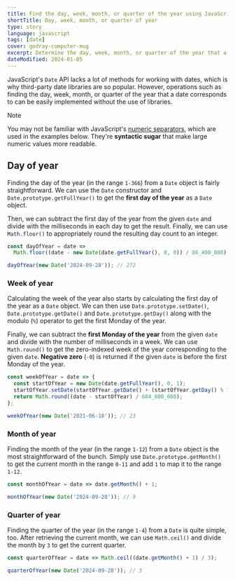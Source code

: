```yaml
---
title: Find the day, week, month, or quarter of the year using JavaScript
shortTitle: Day, week, month, or quarter of year
type: story
language: javascript
tags: [date]
cover: godray-computer-mug
excerpt: Determine the day, week, month, or quarter of the year that a date corresponds to, using vanilla JavaScript.
dateModified: 2024-01-05
---
```


JavaScript's `Date` API lacks a lot of methods for working with dates, which is why third-party date libraries are so popular. However, operations such as finding the day, week, month, or quarter of the year that a date corresponds to can be easily implemented without the use of libraries.

> [!NOTE]
>
> You may not be familiar with JavaScript's [numeric separators](/js/s/numeric-separator), which are used in the examples below. They're **syntactic sugar** that make large numeric values more readable.

## Day of year

Finding the day of the year (in the range `1-366`) from a `Date` object is fairly straightforward. We can use the `Date` constructor and `Date.prototype.getFullYear()` to get the **first day of the year** as a `Date` object.

Then, we can subtract the first day of the year from the given `date` and divide with the milliseconds in each day to get the result. Finally, we can use `Math.floor()` to appropriately round the resulting day count to an integer.

```js
const dayOfYear = date =>
  Math.floor((date - new Date(date.getFullYear(), 0, 0)) / 86_400_000);

dayOfYear(new Date('2024-09-28')); // 272
```

### Week of year

Calculating the week of the year also starts by calculating the first day of the year as a `Date` object. We can then use `Date.prototype.setDate()`, `Date.prototype.getDate()` and `Date.prototype.getDay()` along with the modulo (`%`) operator to get the first Monday of the year.

Finally, we can subtract the **first Monday of the year** from the given `date` and divide with the number of milliseconds in a week. We can use `Math.round()` to get the zero-indexed week of the year corresponding to the given `date`. **Negative zero** (`-0`) is returned if the given `date` is before the first Monday of the year.

```js
const weekOfYear = date => {
  const startOfYear = new Date(date.getFullYear(), 0, 1);
  startOfYear.setDate(startOfYear.getDate() + (startOfYear.getDay() % 7));
  return Math.round((date - startOfYear) / 604_800_000);
};

weekOfYear(new Date('2021-06-18')); // 23
```

### Month of year

Finding the month of the year (in the range `1-12`) from a `Date` object is the most straightforward of the bunch. Simply use `Date.prototype.getMonth()` to get the current month in the range `0-11` and add `1` to map it to the range `1-12`.

```js
const monthOfYear = date => date.getMonth() + 1;

monthOfYear(new Date('2024-09-28')); // 9
```

### Quarter of year

Finding the quarter of the year (in the range `1-4`) from a `Date` is quite simple, too. After retrieving the current month, we can use `Math.ceil()` and divide the month by `3` to get the current quarter.

```js
const quarterOfYear = date => Math.ceil((date.getMonth() + 1) / 3);

quarterOfYear(new Date('2024-09-28')); // 3
```
